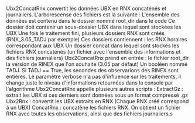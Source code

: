 Ubx2ConcatRnx convertit les données UBX en RNX concaténés et journaliers.
L'arborescense des fichiers est la suivante :
  L'ensemble des données est contenu dans le dossier nommé root_dir dans le code
  Ce dossier doit contenir un sous-dossier UBX dans lequel sont stockées les UBX
  Une fois le traitement fini, plusieurs dossiers RNX sont créés (RNX_3.05_TADJ par exemple)
  Ces dossiers contiennent :
    les RNX horaires correspondant aux UBX
    Un dossier concat dans lequel sont stockés les fichiers RNX concaténés (un fichier avec l'ensemble des informations et des fichiers journaliers)
Ubx2ConcatRnx prend en entrée :
  le fichier root_dir
  la version de RINEX que l'on souhaite (3.05 par défaut)
  Un booléen nommé TADJ. Si TADJ == True, les secondes des observarions des RINEX sont entières.
  Le paramètre verbose n'a pas d'influence sur les traitements, il change juste le niveau d'informations retournées dans la console par l'algorithme
 Ubx2ConcatRnx appelle plusieurs autres scripts :
  ExtractGz : extrait les UBX si ces derniers sont données sous un format compressé .gz
  Ubx2Rnx : convertit les UBX extraits en RNX (Chaque RNX créé correspond à un UBX)
  ConcatRnx : concatène les fichiers RNX. On obtient un fichier RNX avec toutes les observations, ainsi que des fichiers journaliers.s

